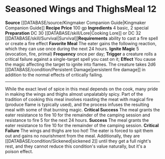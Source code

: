 ﻿---
id: '22'
level: '12'
name: Seasoned Wings and Thighs
price: 100 gp
rarity: Common
requirement: ability to cast a [[DATABASE/trait/Fire|fire]] spell or create a fire
  effect
source: '[[DATABASE/source/Kingmaker Companion Guide|Kingmaker Companion Guide]]'
trait:
- '[[DATABASE/trait/Meal|Meal]]'
type: Campsite Meal

---
# Seasoned Wings and Thighs<span class="item-type">Meal 12</span>

**Source** [[DATABASE/source/Kingmaker Companion Guide|Kingmaker Companion Guide]]
**Recipe Price** 100 gp
**Ingredients** 4 basic, 2 special
**Preparation** DC 30 [[DATABASE/skill/Lore|Cooking Lore]] or DC 32 [[DATABASE/skill/Survival|Survival]]**Requirements** ability to cast a fire spell or create a fire effect
**Favorite Meal** The eater gains the following reaction, which they can use once during the next 24 hours.
**Ignite Magic** <span class="action-icon">5</span> (evocation, fire, primal) **Frequency** once per day; **Trigger** a creature rolls a critical failure against a single-target spell you cast on it; **Effect** You cause the magic affecting the target to ignite into flames. The creature takes 2d6 [[DATABASE/condition/Persistent Damage|persistent fire damage]] in addition to the normal effects of critically failing.

---
While the exact level of spice in this meal depends on the cook, many pride in making the wings and thighs almost unpalatably spicy. Part of the tradition of cooking this meal involves roasting the meat with magical fire (produce flame is typically used), and the process infuses the resulting meal with some of that burning magic.
**Critical Success** The meal grants the eater resistance to fire 10 for the remainder of the camping session and resistance to fire 5 for the next 24 hours.
**Success** The meal grants the eater resistance to fire 10 for the remainder of the camping session.
**Critical Failure** The wings and thighs are too hot! The eater is forced to spit them out and gains no nourishment from the meal. Additionally, they are [[DATABASE/condition/Sickened|sickened 2]] until they get a full night's rest, and they cannot reduce this condition's value naturally, but it's a poison effect.